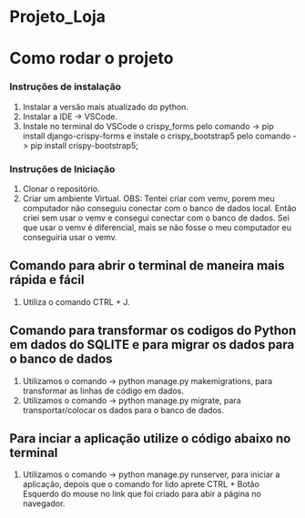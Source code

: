 ﻿# Projeto_Loja
# Como rodar o projeto

### Instruções de instalação
1. Instalar a versão mais atualizado do python.
2. Instalar a IDE -> VSCode.
3. Instale no terminal do VSCode o crispy_forms pelo comando -> pip install django-crispy-forms e instale o crispy_bootstrap5 pelo comando -> pip install crispy-bootstrap5;

### Instruções de Iniciação
1. Clonar o repositório.
2. Criar um ambiente Virtual.
OBS: Tentei criar com vemv, porem meu computador não conseguiu conectar com o banco de dados local. Então criei sem usar o vemv e consegui conectar com o banco de dados.
     Sei que usar o vemv é diferencial, mais se não fosse o meu computador eu conseguiria usar o vemv.

## Comando para abrir o terminal de maneira mais rápida e fácil
1. Utiliza o comando CTRL + J.

## Comando para transformar os codigos do Python em dados do SQLITE e para migrar os dados para o banco de dados
1. Utilizamos o comando -> python manage.py makemigrations, para transformar as linhas de código em dados.
2. Utilizamos o comando -> python manage.py migrate, para transportar/colocar os dados para o banco de dados.

## Para inciar a aplicação utilize o código abaixo no terminal
1. Utilizamos o comando -> python manage.py runserver, para iniciar a aplicação, depois que o comando for lido aprete CTRL + Botão Esquerdo do mouse no link que foi criado para abir a página no navegador.
